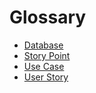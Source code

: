 # Glossary

* [Database](database.md)
* [Story Point](story-point.md)
* [Use Case](use-case.md)
* [User Story](user-story.md)